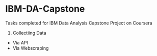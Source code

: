 # IBM-DA-Capstone
Tasks completed for IBM Data Analysis Capstone Project on Coursera

1. Collectiing Data
  - Via API
  - Via Webscraping
